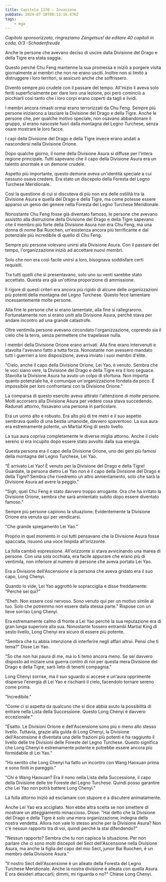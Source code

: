 ```yaml
---
title: Capitolo 1170 – Invasione
pubDate: 2024-07-10T08:13:16.476Z
tags:
    - mga
---
```



<em>Capitolo sponsorizzato, ringraziamo Zangetsus!
da editare
40 capitoli in coda, 0/3
-Schadenfreude</em>


Anche le persone che avevano deciso di uscire dalla Divisione del Drago e della Tigre era stata saggia.


Questo perché Chu Feng mantenne la sua promessa e iniziò a porgere visita giornalmente ai membri che non ne erano usciti. Inoltre non si limitò a distruggere i loro territori, si assicurò anche che soffrissero.


Diventò sempre più crudele con il passare del tempo. All'inizio li aveva solo feriti superficialmente per dare loro una lezione, poi però cominciò a picchiarli così tanto che i loro corpi erano coperti da tagli e lividi.


I membri ancora rimasti ormai erano terrorizzati da Chu Feng. Sempre più persone iniziarono a lasciare la Divisione del Drago e della Tigre. Anche le persone che, per qualche motivo speciale, non osavano abbandonare il gruppo, si erano nascoste fuori dalla montagna del Legno Turchese, senza osare mostrare le loro facce.


I capi della Divisione del Drago e della Tigre invece erano andati a nascondersi nella Divisione Orione.


Dopo qualche giorno, il nome della Divisione Asura si diffuse per l'intera regione principale. Tutti sapevano che il capo della Divisione Asura era un talento anormale e un demone crudele.


Aspetto più importante, questo demone aveva un'identità speciale a cui nessuno osava credere. Era stato un discepolo della Foresta del Legno Turchese Meridionale.


Così la questione di cui si discuteva di più non era delle ostilità tra la Divisione Asura e quella del Drago e della Tigre, ma come potesse essere apparso un genio del genere nella Foresta del Legno Turchese Meridionale.


Nonostante Chu Feng fosse già diventato famoso, le persone che avevano assistito alla distruzione della Divisione del Drago e della Tigre sapevano che il membro più forte della Divisione Asura non era Chu Feng, ma una donna di nome Bai Ruochen, un'esistenza ancora più terrificante e dal potenziale più incredibile di quello di Chu Feng.


Sempre più persone volevano unirsi alla Divisione Asura. Con il passare del tempo, l'organizzazione iniziò ad accettare nuovi membri.


Solo che non era così facile unirsi a loro, bisognava soddisfare certi requisiti.


Tra tutti quelli che si presentavano, solo uno su venti sarebbe stato accettato. Questa era già un'ottima proporzione di ammissione.


Il rigore di questi criteri era ancora più rigido di alcune delle organizzazioni più potenti della montagna del Legno Turchese. Questo fece lamentare incessantemente molte persone.


Alla fine le persone che si erano lamentate, alla fine si rallegrarono. Fortunatamente non si erano uniti alla Divisione Asura, perché stava per andare incontro ad una grande catastrofe.


Oltre ventimila persone avevano circondato l'organizzazione, coprendo sia il cielo che la terra, senza permettere che trapelasse nulla.


I membri della Divisione Orione erano arrivati. Alla fine erano intervenuti e stavolta l'avevano fatto a tutta forza. Nonostante non avessero mandato tutti i guerrieri a loro disposizione, aveva inviato i suoi membri d'élite.


"Cielo, anche il capo della Divisione Orione, Lei Yao, è venuto. Sembra che le voci siano vere, la Divisione del Drago e della Tigre era il loro seguace. Stavolta la Divisione Asura ha avuto un colpo di sfortuna. Non importa quanto potenziale ha, è comunque un'organizzazione fondata da poco. È impossibile per loro confrontarsi con la Divisione Orione."


La comparsa di questo esercito aveva attirato l'attenzione di molte persone. Molti accorsero alla Divisione Asura per vedere cosa stava succedendo. Radunati attorno, fissavano una persona in particolare.


Era un uomo alto e robusto. Era alto più di tre metri e il suo aspetto sembrava quello di una bestia umanoide, davvero spaventoso. La sua aura era estremamente potente, un Martial King di sesto livello.


La sua aura copriva completamente le diverse miglia attorno. Anche il cielo sereno si era incupito dopo essere stato avvolto dalla sua energia.


Questa persona era il capo della Divisione Orione, uno dei geni più famosi della montagna del Legno Turchese, Lei Yao.


"È arrivato Lei Yao! È venuto per la Divisione del Drago e della Tigre! Guardate, la persona dietro Lei Yao non è il capo della Divisione del Drago e della Tigre? Sembra che rivedremo un altro annientamento, solo che sarà la Divisione Asura ad avere la peggio."


"Sigh, quel Chu Feng è stato davvero troppo arrogante. Ora che ha irritato la Divisione Orione, sembra che sarà annientato subito dopo essere diventato famoso."


Sempre più persone capirono la situazione. Evidentemente la Divisione Orione era venuta qui per vendicarsi.


"Che grande spiegamento Lei Yao."


Proprio in quel momento in cui tutti pensavano che la Divisione Asura fosse spacciata, risuonò una voce limpida all'orizzonte.


La folla cambiò espressione. All'orizzonte si stava avvicinando una marea di persone. Con una sola occhiata, era facile appurare che erano più di ventimila, non inferiore al numero di persone che aveva portato Lei Yao.


Era a Divisione dell'Ascensione e la persona che aveva gridato era il suo capo, Long Chenyi.


Quando lo vide, Lei Yao aggrottò le sopracciglia e disse freddamente: "Perché sei qui?"


"Eheh. Non essere così nervoso. Sono venuto qui per un motivo simile al tuo. Solo che potremmo non essere dalla stessa parte." Rispose con un lieve sorriso Long Chenyi.


Era estremamente calmo di fronte a Lei Yao perché la sua reputazione era di gran lunga superiore alla sua. Nonostante fossero entrambi Martial King di sesto livello, Long Chenyi era sicuro di essere più potente.


"Sembra che tu abbia intenzione di interferire negli affari altrui. Pensi che ti tema?" Disse Lei Yao.


"So che non hai paura di me, ma io ti temo ancora meno. Se sei davvero disposto ad iniziare una guerra contro di noi per questa mera Divisione del Drago e della Tigre, sarò lieto di tenerti compagnia."


Long Chenyi sorrise, ma il suo sguardo si accese e un'aura opprimente disperse l'energia di Lei Yao e rischiarò il cielo, facendolo tornare sereno come prima.


"Incredibile."


"Come ci si aspetta da qualcuno che si dice abbia avuto la possibilità di entrare nella Lista della Successione. Questo Long Chenyi è davvero eccezionale."


"Esatto. Le Divisioni Orione e dell'Ascensione sono più o meno allo stesso livello. Tuttavia, grazie alla guida di Long Chenyi, la Divisione dell'Ascensione è diventata una delle frazioni più potenti e ha raggiunto il livello delle tre Divisioni delle Foreste del Legno Turchese. Questo significa che Long Chenyi è estremamente potente e potrebbe essere ancora più formidabile di Lei Yao."


"Ho sentito che Long Chenyi ha fatto un incontro con Wang Haoxuan prima e sono finiti in pareggio."


"Chi è Wang Haoxuan? Era il nono nella Lista della Successione, il capo della Divisione delle tre Foreste del Legno Turchese. Quindi posso garantire che Lei Yao non potrà battere Long Chenyi."


La folla attorno iniziò ad esclamare con stupore e a discutere animatamente.


Anche Lei Yao era accigliato. Non ebbe altra scelta se non smettere di mostrare un atteggiamento minaccioso. Disse: "Hai detto che la Divisione del Drago e della Tigre è solo una mera organizzazione, indegna della nostra vendetta. Allora non vale lo stesso anche per la Divisione Asura? Non c'è nessun rapporto tra di voi, quindi perché la stai difendendo?"


"Nessun rapporto? Sembra che tu non capisca la situazione. Per non parlare che ci sono molti discepoli del Sect dell'Ascensione nella Divisione Asura, ma anche la figlia del capo del mio Sect, junior Bai Ruochen, è un membro della Divisione Asura."


"Il nostro Sect dell'Ascensione è un alleato della Foresta del Legno Turchese Meridionale. Anche la nostra divisione è alleata con quella Asura. E ora desideri attaccarli; dimmi, mi riguarda o no?" Chiese Long Chenyi.
                                


                                



